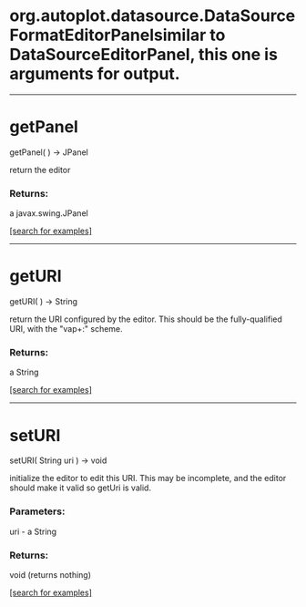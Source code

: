 # org.autoplot.datasource.DataSourceFormatEditorPanelsimilar to DataSourceEditorPanel, this one is arguments for output.
***
<a name="getPanel"></a>
# getPanel
getPanel(  ) &rarr; JPanel

return the editor

### Returns:
a javax.swing.JPanel


<a href="https://github.com/autoplot/dev/search?q=getPanel&unscoped_q=getPanel">[search for examples]</a>

***
<a name="getURI"></a>
# getURI
getURI(  ) &rarr; String

return the URI configured by the editor.  This should be the fully-qualified
 URI, with the "vap+<ext>:" scheme.

### Returns:
a String


<a href="https://github.com/autoplot/dev/search?q=getURI&unscoped_q=getURI">[search for examples]</a>

***
<a name="setURI"></a>
# setURI
setURI( String uri ) &rarr; void

initialize the editor to edit this URI.  This may be incomplete, and the editor
 should make it valid so getUri is valid.

### Parameters:
uri - a String

### Returns:
void (returns nothing)


<a href="https://github.com/autoplot/dev/search?q=setURI&unscoped_q=setURI">[search for examples]</a>


